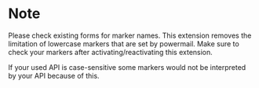 # Note

Please check existing forms for marker names.
This extension removes the limitation of lowercase markers that are set
by powermail. Make sure to check your markers after activating/reactivating
this extension.

If your used API is case-sensitive some markers would not be
interpreted by your API because of this.
